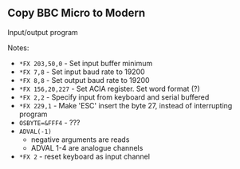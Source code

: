 ## Copy BBC Micro to Modern

Input/output program

Notes:

* `*FX 203,50,0` - Set input buffer minimum
* `*FX 7,8` - Set input baud rate to 19200
* `*FX 8,8` - Set output baud rate to 19200
* `*FX 156,20,227` - Set ACIA register. Set word format (?)
* `*FX 2,2` - Specify input from keyboard and serial buffered
* `*FX 229,1` - Make 'ESC' insert the byte 27, instead of interrupting program
* `OSBYTE=&FFF4` - ???
* `ADVAL(-1)`
  * negative arguments are reads
  * ADVAL 1-4 are analogue channels
* `*FX 2` - reset keyboard as input channel
